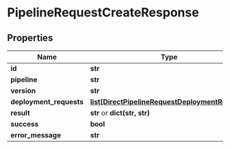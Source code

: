 # PipelineRequestCreateResponse

## Properties
Name | Type | Notes
------------ | ------------- | -------------
**id** | **str** | 
**pipeline** | **str** | [optional] 
**version** | **str** | 
**deployment_requests** | [**list[DirectPipelineRequestDeploymentRequest]**](DirectPipelineRequestDeploymentRequest.md) | 
**result** | **str** or **dict(str, str)** | [optional] 
**success** | **bool** | 
**error_message** | **str** | [optional] 


